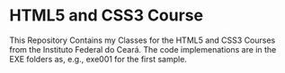 # HTML5 and CSS3 Course

This Repository Contains my Classes for the HTML5 and CSS3 Courses from the Instituto Federal do Ceará. The code implemenations are in the EXE folders as, e.g., exe001 for the first sample.
